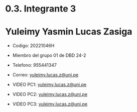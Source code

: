 # 0.3. Integrante 3
# Yuleimy Yasmin Lucas Zasiga
- Codigo: 20221046H
- Miembro del grupo 01 de DBD 24-2
- Telefono: 955441347
- Correo: yuleimy.lucas.z@uni.pe

- VIDEO PC1: [yuleimy.lucas.z@uni.pe](https://youtu.be/xkX242lzTcE)
- VIDEO PC2: [yuleimy.lucas.z@uni.pe](https://youtu.be/f7SggY2lObs)
- VIDEO PC3: [yuleimy.lucas.z@uni.pe](https://youtu.be/cB2jxMYe7vI)
